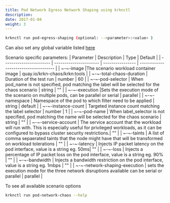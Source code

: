 ```yaml
---
title: Pod Network Egress Network Shaping using krknctl
description: 
date: 2017-01-04
weight: 3
---
```


```bash
krknctl run pod-egress-shaping (optional: --<parameter>:<value> )
```

Can also set any global variable listed [here](../all-scenario-env-krknctl.md)


Scenario specific parameters: 
| Parameter      | Description    | Type      |  Default | 
| ----------------------- | ----------------------    | ----------------  | ------------------------------------ | 
| ~-~-image |The scenario workload container image | quay.io/krkn-chaos/krkn:tools | 
| ~-~-total-chaos-duration | Duration of the test run  | number |  60 |
| ~-~-pod-selector | When pod_name is not specified, pod matching the label will be selected for the chaos scenario  | string | "" |
| ~-~-execution |Sets the execution mode of the scenario on multiple pods, can be parallel or serial | parallel | 
| ~-~-namespace | Namespace of the pod to which filter need to be applied  | string | default |
| ~-~-instance-count | Targeted instance count matching the label selector  | number |  1 |
| ~-~-pod-name | When label_selector is not specified, pod matching the name will be selected for the chaos scenario  | string | "" |
| ~-~-service-account | The service account that the workload will run with. This is especially useful for privileged workloads, as it can be configured to bypass cluster security restrictions.| "" |
| ~-~-taints | A list of comma sepaerated taints that the node might have that will be transformed on workload tolerations | "" |
| ~-~-latency | Injects IP packet latency on the pod interface,  value is a string eg. 50ms| "" |
| ~-~-loss | Injects a percentage of IP packet loss on the pod interface, value is a string eg. 90% | "" |
| ~-~-bandwidth | Injects a bandwidth restriction on the pod interface, value is a string eg. 1mbps | "" |
| ~-~-network-shaping-execution | sets the execution mode for the three network disruptions available can be serial or parallel | parallel |


To see all available scenario options 
```bash
krknctl run pod-network-chaos --help 
```